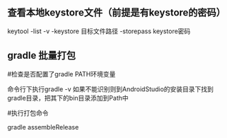 ## 查看本地keystore文件（前提是有keystore的密码）

keytool -list -v -keystore 目标文件路径 -storepass keystore密码  


## gradle 批量打包 

#检查是否配置了gradle PATH环境变量 

命令行下执行gradle -v 
如果不能识别则到AndroidStudio的安装目录下找到gradle目录，把其下的bin目录添加到Path中 

#执行打包命令 

gradle assembleRelease 

